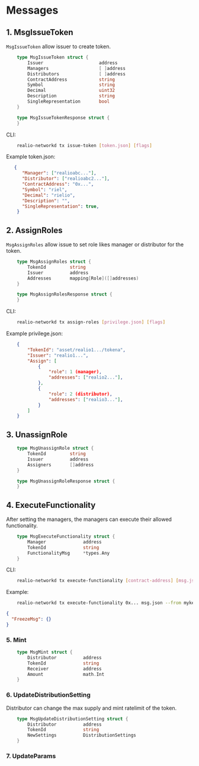 <!--
order: 4
-->

# Messages

## 1. MsgIssueToken

`MsgIssueToken` allow issuer to create token.

```go
    type MsgIssueToken struct {
        Issuer                     address
        Managers                   [ ]address
        Distributors               [ ]address
        ContractAddress            string
        Symbol                     string   
        Decimal                    uint32   
        Description                string 
        SingleRepresentation       bool
    }
```

```go
    type MsgIssueTokenResponse struct {
    }
```

CLI:

```bash
    realio-networkd tx issue-token [token.json] [flags]
```

Example token.json:

```json
   {
      "Manager": ["realioabc..."],
      "Distributor": ["realioabc2..."],
      "ContractAddress": "0x...",
      "Symbol": "riel",
      "Decimal": "rielio",
      "Description": "",
      "SingleRepresentation": true,
    }
```

## 2. AssignRoles

`MsgAssignRoles` allow issue to set role likes manager or distributor for the token.

```go
    type MsgAssignRoles struct {
        TokenId         string
        Issuer          address
        Addresses       mapping[Role]([]addresses)
    }
```

```go
    type MsgAssignRolesResponse struct {
    }
```

CLI:

```bash
    realio-networkd tx assign-roles [privilege.json] [flags]
```

Example privilege.json:

```json
    {
        "TokenId": "asset/realio1.../tokena",
        "Issuer": "realio1...",
        "Assign": [
            {
                "role": 1 (manager),
                "addresses": ["realio2..."],
            },
            {
                "role": 2 (distributor),
                "addresses": ["realio3..."],
            }
        ]
    }
```

## 3. UnassignRole

```go
    type MsgUnassignRole struct {
        TokenId         string
        Issuer          address
        Assigners       []address
    }
```

```go
    type MsgUnassignRoleResponse struct {
    }
```

## 4. ExecuteFunctionality

After setting the managers, the managers can execute their allowed functionality.

```go
    type MsgExecuteFunctionality struct {
        Manager              address     
        TokenId              string     
        FunctionalityMsg     *types.Any
    }
```

CLI:

```bash
    realio-networkd tx execute-functionality [contract-address] [msg.json] [flags]
```

Example:

```bash
    realio-networkd tx execute-functionality 0x... msg.json --from mykey
```

```json
{
  "FreezeMsg": {}
}
```

### 5. Mint

```go
    type MsgMint struct {
        Distributor          address     
        TokenId              string
        Receiver             address
        Amount               math.Int
    }
```

### 6. UpdateDistributionSetting

Distributor can change the max supply and mint ratelimit of the token.

```go
    type MsgUpdateDistributionSetting struct {
        Distributor          address     
        TokenId              string
        NewSettings          DistributionSettings
    }
```

### 7. UpdateParams

